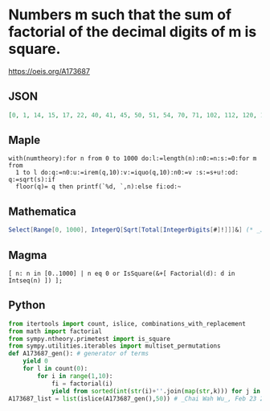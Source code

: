 # Numbers m such that the sum of factorial of the decimal digits of m is square\.
https://oeis.org/A173687
## JSON
```JSON
[0, 1, 14, 15, 17, 22, 40, 41, 45, 50, 51, 54, 70, 71, 102, 112, 120, 121, 123, 132, 144, 156, 165, 200, 201, 203, 210, 211, 213, 230, 231, 302, 312, 320, 321, 334, 343, 404, 414, 433, 440, 441, 457, 475, 506, 516, 547, 560, 561, 574, 605, 615, 650, 651, 745, 754, 1000]
```
## Maple
```Maple
with(numtheory):for n from 0 to 1000 do:l:=length(n):n0:=n:s:=0:for m from
  1 to l do:q:=n0:u:=irem(q,10):v:=iquo(q,10):n0:=v :s:=s+u!:od: q:=sqrt(s):if
  floor(q)= q then printf(`%d, `,n):else fi:od:~
```
## Mathematica
```Mathematica
Select[Range[0, 1000], IntegerQ[Sqrt[Total[IntegerDigits[#]!]]]&] (* _Jinyuan Wang_, Feb 26 2020 *)
```
## Magma
```Magma
[ n: n in [0..1000] | n eq 0 or IsSquare(&+[ Factorial(d): d in Intseq(n) ]) ];
```
## Python
```Python
from itertools import count, islice, combinations_with_replacement
from math import factorial
from sympy.ntheory.primetest import is_square
from sympy.utilities.iterables import multiset_permutations
def A173687_gen(): # generator of terms
    yield 0
    for l in count(0):
        for i in range(1,10):
            fi = factorial(i)
            yield from sorted(int(str(i)+''.join(map(str,k))) for j in combinations_with_replacement(range(10), l) for k in multiset_permutations(j) if is_square(fi+sum(map(factorial,j))))
A173687_list = list(islice(A173687_gen(),50)) # _Chai Wah Wu_, Feb 23 2023
```
